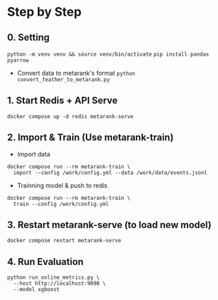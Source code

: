 # Step by Step 

## 0. Setting 
``` python -m venv venv && source venv/bin/activate ```
``` pip install pandas pyarrow ```

- Convert data to metarank's format
``` python convert_feather_to_metarank.py ```

## 1. Start Redis + API Serve 
``` 
docker compose up -d redis metarank-serve
```

## 2. Import & Train (Use metarank-train)
- Import data 
```
docker compose run --rm metarank-train \
  import --config /work/config.yml --data /work/data/events.jsonl
```

- Trainning model & push to redis 
```
docker compose run --rm metarank-train \
  train --config /work/config.yml
```

## 3. Restart metarank-serve (to load new model)
```
docker compose restart metarank-serve
```

## 4. Run Evaluation 
```
python run_online_metrics.py \
  --host http://localhost:9090 \
  --model xgboost
```
